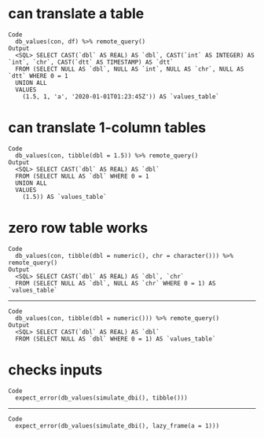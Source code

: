 # can translate a table

    Code
      db_values(con, df) %>% remote_query()
    Output
      <SQL> SELECT CAST(`dbl` AS REAL) AS `dbl`, CAST(`int` AS INTEGER) AS `int`, `chr`, CAST(`dtt` AS TIMESTAMP) AS `dtt`
      FROM (SELECT NULL AS `dbl`, NULL AS `int`, NULL AS `chr`, NULL AS `dtt` WHERE 0 = 1
      UNION ALL
      VALUES
        (1.5, 1, 'a', '2020-01-01T01:23:45Z')) AS `values_table`

# can translate 1-column tables

    Code
      db_values(con, tibble(dbl = 1.5)) %>% remote_query()
    Output
      <SQL> SELECT CAST(`dbl` AS REAL) AS `dbl`
      FROM (SELECT NULL AS `dbl` WHERE 0 = 1
      UNION ALL
      VALUES
        (1.5)) AS `values_table`

# zero row table works

    Code
      db_values(con, tibble(dbl = numeric(), chr = character())) %>% remote_query()
    Output
      <SQL> SELECT CAST(`dbl` AS REAL) AS `dbl`, `chr`
      FROM (SELECT NULL AS `dbl`, NULL AS `chr` WHERE 0 = 1) AS `values_table`

---

    Code
      db_values(con, tibble(dbl = numeric())) %>% remote_query()
    Output
      <SQL> SELECT CAST(`dbl` AS REAL) AS `dbl`
      FROM (SELECT NULL AS `dbl` WHERE 0 = 1) AS `values_table`

# checks inputs

    Code
      expect_error(db_values(simulate_dbi(), tibble()))

---

    Code
      expect_error(db_values(simulate_dbi(), lazy_frame(a = 1)))

